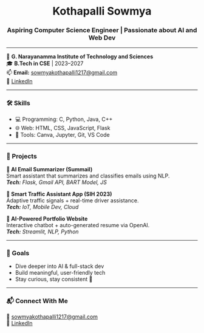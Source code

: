 
<h1 align="center"> Kothapalli Sowmya</h1>
<h3 align="center">Aspiring Computer Science Engineer | Passionate about AI and Web Dev</h3>

---

📍 **G. Narayanamma Institute of Technology and Sciences**  
🎓 **B.Tech in CSE** | 2023–2027  
📫 **Email:** sowmyakothapalli1217@gmail.com  
🔗 [LinkedIn](https://linkedin.com)

---

### 🛠️ Skills
- 💻 Programming: C, Python, Java, C++
- 🌐 Web: HTML, CSS, JavaScript, Flask
- 🧰 Tools: Canva, Jupyter, Git, VS Code

---

### 🚀 Projects

**🔹 AI Email Summarizer (Summail)**  
Smart assistant that summarizes and classifies emails using NLP.  
_**Tech:** Flask, Gmail API, BART Model, JS_

**🔹 Smart Traffic Assistant App (SIH 2023)**  
Adaptive traffic signals + real-time driver assistance.  
_**Tech:** IoT, Mobile Dev, Cloud_

**🔹 AI-Powered Portfolio Website**  
Interactive chatbot + auto-generated resume via OpenAI.  
_**Tech:** Streamlit, NLP, Python_

---

### 🎯 Goals
- Dive deeper into AI & full-stack dev
- Build meaningful, user-friendly tech
- Stay curious, stay consistent 🌱

---

### 📬 Connect With Me
📧 sowmyakothapalli1217@gmail.com  
🔗 [LinkedIn](https://linkedin.com)  
